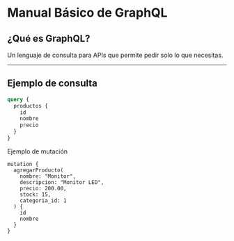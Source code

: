 # Manual Básico de GraphQL

## ¿Qué es GraphQL?
Un lenguaje de consulta para APIs que permite pedir solo lo que necesitas.

---

## Ejemplo de consulta
```graphql
query {
  productos {
    id
    nombre
    precio
  }
}
```
Ejemplo de mutación
```
mutation {
  agregarProducto(
    nombre: "Monitor", 
    descripcion: "Monitor LED", 
    precio: 200.00, 
    stock: 15, 
    categoria_id: 1
  ) {
    id
    nombre
  }
}

```

